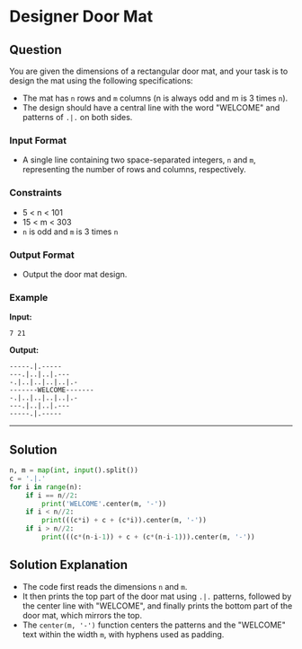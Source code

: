 
# Designer Door Mat

## Question

You are given the dimensions of a rectangular door mat, and your task is to design the mat using the following specifications:

- The mat has `n` rows and `m` columns (n is always odd and m is 3 times `n`).
- The design should have a central line with the word "WELCOME" and patterns of `.|.` on both sides.

### Input Format

- A single line containing two space-separated integers, `n` and `m`, representing the number of rows and columns, respectively.

### Constraints

- 5 < n < 101
- 15 < m < 303
- `n` is odd and `m` is 3 times `n`

### Output Format

- Output the door mat design.

### Example

**Input:**

```
7 21
```

**Output:**

```
-----.|.-----
---.|..|..|.---
-.|..|..|..|..|.-
-------WELCOME-------
-.|..|..|..|..|.-
---.|..|..|.---
-----.|.-----
```

---

## Solution

```python
n, m = map(int, input().split())
c = '.|.'
for i in range(n):
    if i == n//2:
        print('WELCOME'.center(m, '-'))
    if i < n//2:
        print(((c*i) + c + (c*i)).center(m, '-'))
    if i > n//2:
        print(((c*(n-i-1)) + c + (c*(n-i-1))).center(m, '-'))
```

## Solution Explanation

- The code first reads the dimensions `n` and `m`.
- It then prints the top part of the door mat using `.|.` patterns, followed by the center line with "WELCOME", and finally prints the bottom part of the door mat, which mirrors the top.
- The `center(m, '-')` function centers the patterns and the "WELCOME" text within the width `m`, with hyphens used as padding.
